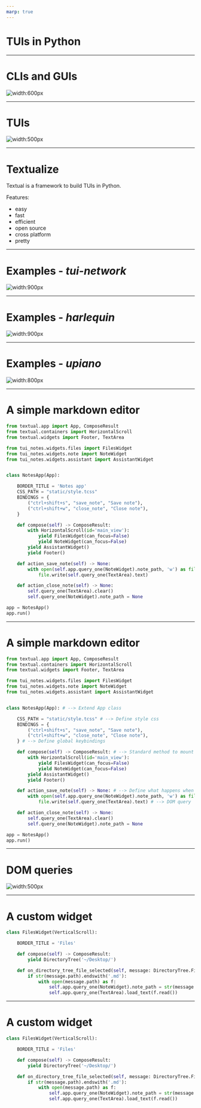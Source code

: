 ```yaml
---
marp: true
---
```


# TUIs in Python

---

# CLIs and GUIs

![width:600px](assets/cli_vs_gui.png)

---


# TUIs

![width:500px](assets/tui.jpg)

---

# Textualize

Textual is a framework to build TUIs in Python.

Features:
- easy
- fast
- efficient
- open source
- cross platform
- pretty

---

# Examples - *tui-network*

![width:900px](https://github.com/Zatfer17/tui-network/raw/main/docs/gruvbox.png)

---

# Examples - *harlequin*

![width:900px](https://github.com/tconbeer/harlequin/raw/main/harlequin.svg)

---

# Examples - *upiano*

![width:800px](https://github.com/eliasdorneles/upiano/raw/master/screenshot-upiano.png)

---

# A simple markdown editor

````python
from textual.app import App, ComposeResult
from textual.containers import HorizontalScroll
from textual.widgets import Footer, TextArea

from tui_notes.widgets.files import FilesWidget
from tui_notes.widgets.note import NoteWidget
from tui_notes.widgets.assistant import AssistantWidget


class NotesApp(App):

    BORDER_TITLE = 'Notes app'
    CSS_PATH = "static/style.tcss"
    BINDINGS = {
        ("ctrl+shift+s", "save_note", "Save note"),
        ("ctrl+shift+w", "close_note", "Close note"),
    }

    def compose(self) -> ComposeResult:
        with HorizontalScroll(id='main_view'):
            yield FilesWidget(can_focus=False)
            yield NoteWidget(can_focus=False)
        yield AssistantWidget()
        yield Footer()

    def action_save_note(self) -> None:
        with open(self.app.query_one(NoteWidget).note_path, 'w') as file:
            file.write(self.query_one(TextArea).text)

    def action_close_note(self) -> None:
        self.query_one(TextArea).clear()
        self.query_one(NoteWidget).note_path = None

app = NotesApp()
app.run()   
````

---

# A simple markdown editor

````python
from textual.app import App, ComposeResult
from textual.containers import HorizontalScroll
from textual.widgets import Footer, TextArea

from tui_notes.widgets.files import FilesWidget
from tui_notes.widgets.note import NoteWidget
from tui_notes.widgets.assistant import AssistantWidget


class NotesApp(App): # --> Extend App class

    CSS_PATH = "static/style.tcss" # --> Define style css
    BINDINGS = {
        ("ctrl+shift+s", "save_note", "Save note"),
        ("ctrl+shift+w", "close_note", "Close note"),
    } # --> Define global keybindings

    def compose(self) -> ComposeResult: # --> Standard method to mount widgets
        with HorizontalScroll(id='main_view'):
            yield FilesWidget(can_focus=False)
            yield NoteWidget(can_focus=False)
        yield AssistantWidget()
        yield Footer()

    def action_save_note(self) -> None: # --> Define what happens when you press keybindings
        with open(self.app.query_one(NoteWidget).note_path, 'w') as file: # --> DOM query on app
            file.write(self.query_one(TextArea).text) # --> DOM query

    def action_close_note(self) -> None:
        self.query_one(TextArea).clear()
        self.query_one(NoteWidget).note_path = None

app = NotesApp()
app.run()   
````

---

# DOM queries

![width:500px](assets/dom.png)

---

# A custom widget

````python
class FilesWidget(VerticalScroll):

    BORDER_TITLE = 'Files'

    def compose(self) -> ComposeResult:
        yield DirectoryTree('~/Desktop/')

    def on_directory_tree_file_selected(self, message: DirectoryTree.FileSelected):
        if str(message.path).endswith('.md'):
            with open(message.path) as f:
                self.app.query_one(NoteWidget).note_path = str(message.path)
                self.app.query_one(TextArea).load_text(f.read())
````

---

# A custom widget

````python
class FilesWidget(VerticalScroll):

    BORDER_TITLE = 'Files'

    def compose(self) -> ComposeResult:
        yield DirectoryTree('~/Desktop/')

    def on_directory_tree_file_selected(self, message: DirectoryTree.FileSelected): # --> Ran every time app state changes
        if str(message.path).endswith('.md'):
            with open(message.path) as f:
                self.app.query_one(NoteWidget).note_path = str(message.path)
                self.app.query_one(TextArea).load_text(f.read())
````